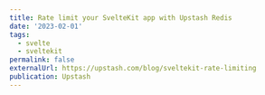 ```yaml
---
title: Rate limit your SvelteKit app with Upstash Redis
date: '2023-02-01'
tags:
  - svelte
  - sveltekit
permalink: false
externalUrl: https://upstash.com/blog/sveltekit-rate-limiting
publication: Upstash
---
```

